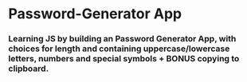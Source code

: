 # Password-Generator App
### Learning JS by building an Password Generator App, with choices for length and containing uppercase/lowercase letters, numbers and special symbols + BONUS copying to clipboard.
